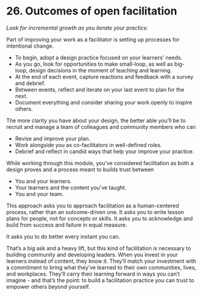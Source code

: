 # 26. Outcomes of open facilitation

*Look for incremental growth as you iterate your practice.*

Part of improving your work as a facilitator is setting up processes for intentional change.

- To begin, adopt a design practice focused on your learners’ needs.
- As you go, look for opportunities to make small-loop, as well as big-loop, design decisions in the moment of teaching and learning.
- At the end of each event, capture reactions and feedback with a survey and debrief.
- Between events, reflect and iterate on your last event to plan for the next.
- Document everything and consider sharing your work openly to inspire others.

The more clarity you have about your design, the better able you’ll be to recruit and manage a team of colleagues and community members who can

- Revise and improve your plan.
- Work alongside you as co-facilitators in well-defined roles.
- Debrief and reflect in candid ways that help your improve your practice.

While working through this module, you’ve considered facilitation as both a design proves and a process meant to builds trust between

- You and your learners.
- Your learners and the content you’ve taught.
- You and your team.

This approach asks you to approach facilitation as a human-centered process, rather than an outcome-driven one. It asks you to write lesson plans for people, not for concepts or skills. It asks you to acknowledge and build from success and failure in equal measure.

It asks you to do better every instant you can.

That’s a big ask and a heavy lift, but this kind of facilitation is necessary to building community and developing leaders. When you invest in your learners instead of content, they know it. They’ll match your investment with a commitment to bring what they’ve learned to their own communities, lives, and workplaces. They’ll carry their learning forward in ways you can’t imagine - and that’s the point: to build a facilitation practice you can trust to empower others beyond yourself.
